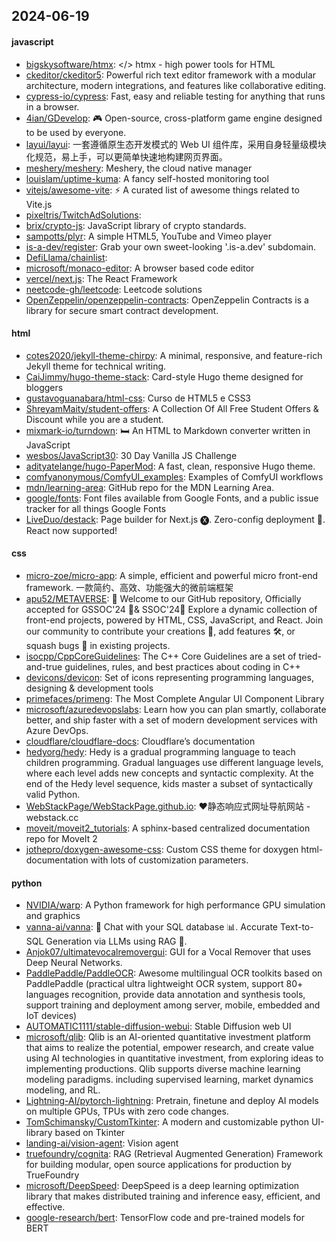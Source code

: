 ## 2024-06-19

#### javascript
* [bigskysoftware/htmx](https://github.com/bigskysoftware/htmx): </> htmx - high power tools for HTML
* [ckeditor/ckeditor5](https://github.com/ckeditor/ckeditor5): Powerful rich text editor framework with a modular architecture, modern integrations, and features like collaborative editing.
* [cypress-io/cypress](https://github.com/cypress-io/cypress): Fast, easy and reliable testing for anything that runs in a browser.
* [4ian/GDevelop](https://github.com/4ian/GDevelop): 🎮 Open-source, cross-platform game engine designed to be used by everyone.
* [layui/layui](https://github.com/layui/layui): 一套遵循原生态开发模式的 Web UI 组件库，采用自身轻量级模块化规范，易上手，可以更简单快速地构建网页界面。
* [meshery/meshery](https://github.com/meshery/meshery): Meshery, the cloud native manager
* [louislam/uptime-kuma](https://github.com/louislam/uptime-kuma): A fancy self-hosted monitoring tool
* [vitejs/awesome-vite](https://github.com/vitejs/awesome-vite): ⚡️ A curated list of awesome things related to Vite.js
* [pixeltris/TwitchAdSolutions](https://github.com/pixeltris/TwitchAdSolutions): 
* [brix/crypto-js](https://github.com/brix/crypto-js): JavaScript library of crypto standards.
* [sampotts/plyr](https://github.com/sampotts/plyr): A simple HTML5, YouTube and Vimeo player
* [is-a-dev/register](https://github.com/is-a-dev/register): Grab your own sweet-looking '.is-a.dev' subdomain.
* [DefiLlama/chainlist](https://github.com/DefiLlama/chainlist): 
* [microsoft/monaco-editor](https://github.com/microsoft/monaco-editor): A browser based code editor
* [vercel/next.js](https://github.com/vercel/next.js): The React Framework
* [neetcode-gh/leetcode](https://github.com/neetcode-gh/leetcode): Leetcode solutions
* [OpenZeppelin/openzeppelin-contracts](https://github.com/OpenZeppelin/openzeppelin-contracts): OpenZeppelin Contracts is a library for secure smart contract development.

#### html
* [cotes2020/jekyll-theme-chirpy](https://github.com/cotes2020/jekyll-theme-chirpy): A minimal, responsive, and feature-rich Jekyll theme for technical writing.
* [CaiJimmy/hugo-theme-stack](https://github.com/CaiJimmy/hugo-theme-stack): Card-style Hugo theme designed for bloggers
* [gustavoguanabara/html-css](https://github.com/gustavoguanabara/html-css): Curso de HTML5 e CSS3
* [ShreyamMaity/student-offers](https://github.com/ShreyamMaity/student-offers): A Collection Of All Free Student Offers & Discount while you are a student.
* [mixmark-io/turndown](https://github.com/mixmark-io/turndown): 🛏 An HTML to Markdown converter written in JavaScript
* [wesbos/JavaScript30](https://github.com/wesbos/JavaScript30): 30 Day Vanilla JS Challenge
* [adityatelange/hugo-PaperMod](https://github.com/adityatelange/hugo-PaperMod): A fast, clean, responsive Hugo theme.
* [comfyanonymous/ComfyUI_examples](https://github.com/comfyanonymous/ComfyUI_examples): Examples of ComfyUI workflows
* [mdn/learning-area](https://github.com/mdn/learning-area): GitHub repo for the MDN Learning Area.
* [google/fonts](https://github.com/google/fonts): Font files available from Google Fonts, and a public issue tracker for all things Google Fonts
* [LiveDuo/destack](https://github.com/LiveDuo/destack): Page builder for Next.js 🅧. Zero-config deployment 🚀. React now supported!

#### css
* [micro-zoe/micro-app](https://github.com/micro-zoe/micro-app): A simple, efficient and powerful micro front-end framework. 一款简约、高效、功能强大的微前端框架
* [apu52/METAVERSE](https://github.com/apu52/METAVERSE): 🚀 Welcome to our GitHub repository, Officially accepted for GSSOC'24 🌟& SSOC'24🌟 Explore a dynamic collection of front-end projects, powered by HTML, CSS, JavaScript, and React. Join our community to contribute your creations 🎨, add features 🛠️, or squash bugs 🐛 in existing projects.
* [isocpp/CppCoreGuidelines](https://github.com/isocpp/CppCoreGuidelines): The C++ Core Guidelines are a set of tried-and-true guidelines, rules, and best practices about coding in C++
* [devicons/devicon](https://github.com/devicons/devicon): Set of icons representing programming languages, designing & development tools
* [primefaces/primeng](https://github.com/primefaces/primeng): The Most Complete Angular UI Component Library
* [microsoft/azuredevopslabs](https://github.com/microsoft/azuredevopslabs): Learn how you can plan smartly, collaborate better, and ship faster with a set of modern development services with Azure DevOps.
* [cloudflare/cloudflare-docs](https://github.com/cloudflare/cloudflare-docs): Cloudflare’s documentation
* [hedyorg/hedy](https://github.com/hedyorg/hedy): Hedy is a gradual programming language to teach children programming. Gradual languages use different language levels, where each level adds new concepts and syntactic complexity. At the end of the Hedy level sequence, kids master a subset of syntactically valid Python.
* [WebStackPage/WebStackPage.github.io](https://github.com/WebStackPage/WebStackPage.github.io): ❤️静态响应式网址导航网站 - webstack.cc
* [moveit/moveit2_tutorials](https://github.com/moveit/moveit2_tutorials): A sphinx-based centralized documentation repo for MoveIt 2
* [jothepro/doxygen-awesome-css](https://github.com/jothepro/doxygen-awesome-css): Custom CSS theme for doxygen html-documentation with lots of customization parameters.

#### python
* [NVIDIA/warp](https://github.com/NVIDIA/warp): A Python framework for high performance GPU simulation and graphics
* [vanna-ai/vanna](https://github.com/vanna-ai/vanna): 🤖 Chat with your SQL database 📊. Accurate Text-to-SQL Generation via LLMs using RAG 🔄.
* [Anjok07/ultimatevocalremovergui](https://github.com/Anjok07/ultimatevocalremovergui): GUI for a Vocal Remover that uses Deep Neural Networks.
* [PaddlePaddle/PaddleOCR](https://github.com/PaddlePaddle/PaddleOCR): Awesome multilingual OCR toolkits based on PaddlePaddle (practical ultra lightweight OCR system, support 80+ languages recognition, provide data annotation and synthesis tools, support training and deployment among server, mobile, embedded and IoT devices)
* [AUTOMATIC1111/stable-diffusion-webui](https://github.com/AUTOMATIC1111/stable-diffusion-webui): Stable Diffusion web UI
* [microsoft/qlib](https://github.com/microsoft/qlib): Qlib is an AI-oriented quantitative investment platform that aims to realize the potential, empower research, and create value using AI technologies in quantitative investment, from exploring ideas to implementing productions. Qlib supports diverse machine learning modeling paradigms. including supervised learning, market dynamics modeling, and RL.
* [Lightning-AI/pytorch-lightning](https://github.com/Lightning-AI/pytorch-lightning): Pretrain, finetune and deploy AI models on multiple GPUs, TPUs with zero code changes.
* [TomSchimansky/CustomTkinter](https://github.com/TomSchimansky/CustomTkinter): A modern and customizable python UI-library based on Tkinter
* [landing-ai/vision-agent](https://github.com/landing-ai/vision-agent): Vision agent
* [truefoundry/cognita](https://github.com/truefoundry/cognita): RAG (Retrieval Augmented Generation) Framework for building modular, open source applications for production by TrueFoundry
* [microsoft/DeepSpeed](https://github.com/microsoft/DeepSpeed): DeepSpeed is a deep learning optimization library that makes distributed training and inference easy, efficient, and effective.
* [google-research/bert](https://github.com/google-research/bert): TensorFlow code and pre-trained models for BERT
